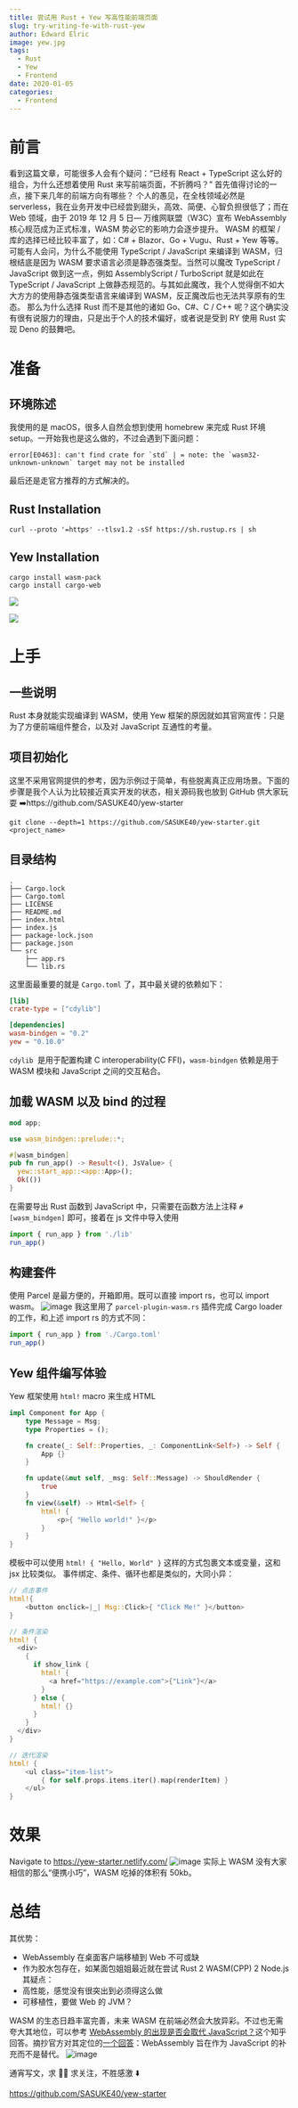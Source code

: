 ```yaml
---
title: 尝试用 Rust + Yew 写高性能前端页面
slug: try-writing-fe-with-rust-yew
author: Edward Elric
image: yew.jpg
tags:
  - Rust
  - Yew
  - Frontend
date: 2020-01-05
categories:
  - Frontend
---
```


# 前言

看到这篇文章，可能很多人会有个疑问：“已经有 React + TypeScript 这么好的组合，为什么还想着使用 Rust 来写前端页面，不折腾吗？”
首先值得讨论的一点，接下来几年的前端方向有哪些？
个人的愚见，在全栈领域必然是 serverless，我在业务开发中已经尝到甜头，高效、简便、心智负担很低了；而在 Web 领域，由于 2019 年 12 月 5 日— 万维网联盟（W3C）宣布 WebAssembly 核心规范成为正式标准，WASM 势必它的影响力会逐步提升。
WASM 的框架 / 库的选择已经比较丰富了，如：C# + Blazor、Go + Vugu、Rust + Yew 等等。
可能有人会问，为什么不能使用 TypeScript / JavaScript 来编译到 WASM，归根结底是因为 WASM 要求语言必须是静态强类型。当然可以魔改 TypeScript / JavaScript 做到这一点，例如 AssemblyScript / TurboScript 就是如此在 TypeScript / JavaScript 上做静态规范的。与其如此魔改，我个人觉得倒不如大大方方的使用静态强类型语言来编译到 WASM，反正魔改后也无法共享原有的生态。
那么为什么选择 Rust 而不是其他的诸如 Go、C#、C / C++ 呢？这个确实没有很有说服力的理由，只是出于个人的技术偏好，或者说是受到 RY 使用 Rust 实现 Deno 的鼓舞吧。

# 准备

## 环境陈述

我使用的是 macOS，很多人自然会想到使用 homebrew 来完成 Rust 环境 setup。一开始我也是这么做的，不过会遇到下面问题：

```shell script
error[E0463]: can't find crate for `std` | = note: the `wasm32-unknown-unknown` target may not be installed
```

最后还是走官方推荐的方式解决的。

## Rust Installation

```shell script
curl --proto '=https' --tlsv1.2 -sSf https://sh.rustup.rs | sh
```

## Yew Installation

```shell script
cargo install wasm-pack
cargo install cargo-web
```

![](https://user-images.githubusercontent.com/3114495/71768267-99f34400-2f4f-11ea-927f-9f919876c04f.png)

![](https://user-images.githubusercontent.com/3114495/71768269-9a8bda80-2f4f-11ea-8e2f-4fba76bfd7fd.png)

# 上手

## 一些说明

Rust 本身就能实现编译到 WASM，使用 Yew 框架的原因就如其官网宣传：只是为了方便前端组件整合，以及对 JavaScript 互通性的考量。

## 项目初始化

这里不采用官网提供的参考，因为示例过于简单，有些脱离真正应用场景。下面的步骤是我个人认为比较接近真实开发的状态，相关源码我也放到 GitHub 供大家玩耍 ➡️https://github.com/SASUKE40/yew-starter

```shell script
git clone --depth=1 https://github.com/SASUKE40/yew-starter.git <project_name>
```

## 目录结构

```shell script
.
├── Cargo.lock
├── Cargo.toml
├── LICENSE
├── README.md
├── index.html
├── index.js
├── package-lock.json
├── package.json
└── src
    ├── app.rs
    └── lib.rs
```

这里面最重要的就是 `Cargo.toml` 了，其中最关键的依赖如下：

```toml
[lib]
crate-type = ["cdylib"]

[dependencies]
wasm-bindgen = "0.2"
yew = "0.10.0"
```

`cdylib`  是用于配置构建 C interoperability(C FFI)，`wasm-bindgen` 依赖是用于 WASM 模块和 JavaScript 之间的交互粘合。

## 加载 WASM 以及 bind 的过程

```rust
mod app;

use wasm_bindgen::prelude::*;

#[wasm_bindgen]
pub fn run_app() -> Result<(), JsValue> {
  yew::start_app::<app::App>();
  Ok(())
}
```

在需要导出 Rust 函数到 JavaScript 中，只需要在函数方法上注释 `#[wasm_bindgen]` 即可，接着在 js 文件中导入使用

```js
import { run_app } from './lib'
run_app()
```

## 构建套件

使用 Parcel 是最方便的，开箱即用。既可以直接 import rs，也可以 import wasm。
![image](https://user-images.githubusercontent.com/3114495/71775834-453ce100-2fc2-11ea-8c66-27f19c0b8c98.png)
我这里用了 `parcel-plugin-wasm.rs` 插件完成 Cargo loader 的工作，和上述 import rs 的方式不同：

```js
import { run_app } from './Cargo.toml'
run_app()
```

## Yew 组件编写体验

Yew 框架使用 `html!` macro 来生成 HTML

```rust
impl Component for App {
    type Message = Msg;
    type Properties = ();

    fn create(_: Self::Properties, _: ComponentLink<Self>) -> Self {
        App {}
    }

    fn update(&mut self, _msg: Self::Message) -> ShouldRender {
        true
    }
    fn view(&self) -> Html<Self> {
        html! {
            <p>{ "Hello world!" }</p>
        }
    }
}
```

模板中可以使用 `html! { "Hello, World" }` 这样的方式包裹文本或变量，这和 jsx 比较类似。
事件绑定、条件、循环也都是类似的，大同小异：

```rust
// 点击事件
html!{
    <button onclick=|_| Msg::Click>{ "Click Me!" }</button>
}

// 条件渲染
html! {
  <div>
    {
      if show_link {
        html! {
          <a href="https://example.com">{"Link"}</a>
        }
      } else {
        html! {}
      }
    }
  </div>
}

// 迭代渲染
html! {
    <ul class="item-list">
        { for self.props.items.iter().map(renderItem) }
    </ul>
}
```

# 效果

Navigate to https://yew-starter.netlify.com/
![image](https://user-images.githubusercontent.com/3114495/71775897-ffcce380-2fc2-11ea-85f8-c3fbae3099e2.png)
实际上 WASM 没有大家相信的那么“便携小巧”，WASM 吃掉的体积有 50kb。

# 总结

其优势：

- WebAssembly 在桌面客户端移植到 Web 不可或缺
- 作为胶水包存在，如某面包姐姐最近就在尝试 Rust 2 WASM(CPP) 2 Node.js
  其疑点：
- 高性能，感觉没有很突出到必须得这么做
- 可移植性，要做 Web 的 JVM？

WASM 的生态日趋丰富完善，未来 WASM 在前端必然会大放异彩。不过也无需夸大其地位，可以参考 [WebAssembly 的出现是否会取代 JavaScript？](https://www.zhihu.com/question/322007706/answer/741764049)这个知乎回答。摘抄官方对其定位的[一个回答](https://webassembly.org/docs/faq/)：WebAssembly 旨在作为 JavaScript 的补充而不是替代。
![image](https://user-images.githubusercontent.com/3114495/71776039-49b6c900-2fc5-11ea-9bab-23f88030bfa8.png)

通宵写文，求 🌟🌟 求关注，不胜感激 ⬇️

https://github.com/SASUKE40/yew-starter
